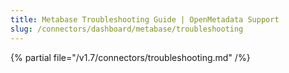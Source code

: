 ```yaml
---
title: Metabase Troubleshooting Guide | OpenMetadata Support
slug: /connectors/dashboard/metabase/troubleshooting
---
```


{% partial file="/v1.7/connectors/troubleshooting.md" /%}
